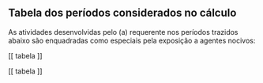## Tabela dos períodos considerados no cálculo
As atividades desenvolvidas pelo (a) requerente nos períodos trazidos abaixo são enquadradas como especiais pela exposição a agentes nocivos:

[[ tabela ]]

[[ tabela ]]